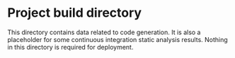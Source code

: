 # Project build directory

This directory contains data related to code generation. It is also a placeholder for some continuous integration static analysis results. Nothing in this directory is required for deployment.
